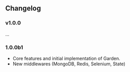 Changelog
----

### v1.0.0

...

### 1.0.0b1

* Core features and initial implementation of Garden.
* New middlewares (MongoDB, Redis, Selenium, State)
